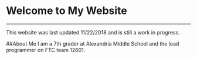 # Welcome to My Website
---
This website was last updated 11/22/2018 and is still a work in progress.

##About Me
I am a 7th grader at Alexandria Middle School and the lead programmer on FTC team 12601.

